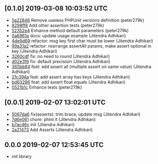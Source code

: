 ## [0.1.0] 2019-03-08 10:03:52 UTC

- [5a22846](https://github.com/adhocore/asserts/commit/5a22846) Remove useless PHPUnit versions definition (peter279k)
- [8298ff8](https://github.com/adhocore/asserts/commit/8298ff8) Add other assertion tests (peter279k)
- [52352e4](https://github.com/adhocore/asserts/commit/52352e4) Enhance method default parameters (peter279k)
- [0a6961a](https://github.com/adhocore/asserts/commit/0a6961a) docs: update usage example (Jitendra Adhikari)
- [4de9d69](https://github.com/adhocore/asserts/commit/4de9d69) refactor: msg key first char must be lower (Jitendra Adhikari)
- [99a31a2](https://github.com/adhocore/asserts/commit/99a31a2) refactor: rearrange assertAll params, make assert optional in key (Jitendra Adhikari)
- [3260cdf](https://github.com/adhocore/asserts/commit/3260cdf) fix: no need to round (Jitendra Adhikari)
- [d02e3f6](https://github.com/adhocore/asserts/commit/d02e3f6) fix: default precisioin (Jitendra Adhikari)
- [365bb84](https://github.com/adhocore/asserts/commit/365bb84) feat: add assert all (multiple assert on same value) (Jitendra Adhikari)
- [21c394a](https://github.com/adhocore/asserts/commit/21c394a) feat: add assert array has keys (Jitendra Adhikari)
- [bd63286](https://github.com/adhocore/asserts/commit/bd63286) feat: add assert float equals (Jitendra Adhikari)
- [0521b1c](https://github.com/adhocore/asserts/commit/0521b1c) Enhance tests (peter279k)

## [0.0.1] 2019-02-07 13:02:01 UTC

- [5067da6](https://github.com/adhocore/asserts/commit/5067da6) fix(asserts): trim brace, update msg (Jitendra Adhikari)
- [7d6e061](https://github.com/adhocore/asserts/commit/7d6e061) chore: phint it (Jitendra Adhikari)
- [b7ac46c](https://github.com/adhocore/asserts/commit/b7ac46c) init (Jitendra Adhikari)
- [2a21473](https://github.com/adhocore/asserts/commit/2a21473) Add Asserts (Jitendra Adhikari)

## 0.0.0 2019-02-07 12:53:45 UTC

- init library
